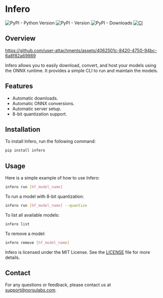 # Infero

![PyPI - Python Version](https://img.shields.io/pypi/pyversions/infero)
![PyPI - Version](https://img.shields.io/pypi/v/infero)
![PyPI - Downloads](https://img.shields.io/pypi/dw/infero)
[![CI](https://github.com/norsulabs/infero/actions/workflows/ci.yaml/badge.svg)](https://github.com/norsulabs/infero/actions/workflows/ci.yaml)


## Overview



https://github.com/user-attachments/assets/4062501c-8420-4750-94bc-6a8f82a69989



Infero allows you to easily download, convert, and host your models using the ONNX runtime. It provides a simple CLI to run and maintain the models.

## Features

- Automatic downloads.
- Automatic ONNX conversions.
- Automatic server setup.
- 8-bit quantization support.

## Installation

To install Infero, run the following command:

```bash
pip install infero
```

## Usage

Here is a simple example of how to use Infero:

```bash
infero run [hf_model_name]
```

To run a model with 8-bit quantization:

```bash
infero run [hf_model_name] --quantize
```

To list all available models:

```bash
infero list
```

To remove a model:

```bash
infero remove [hf_model_name]
```

Infero is licensed under the MIT License. See the [LICENSE](LICENSE) file for more details.

## Contact

For any questions or feedback, please contact us at support@norsulabs.com.
